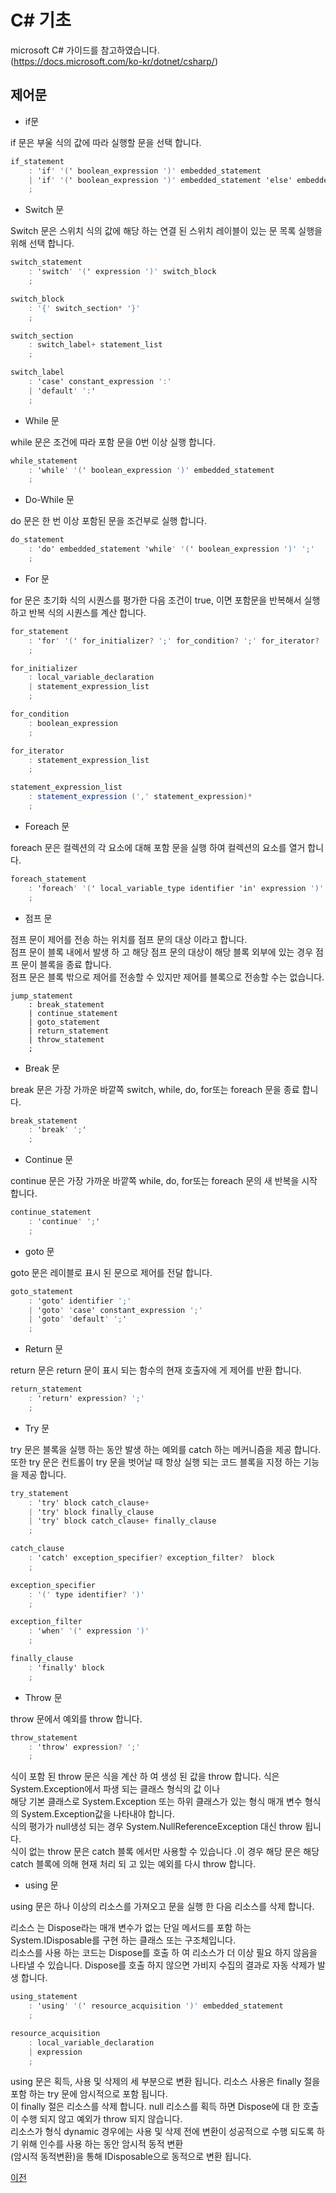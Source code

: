 # C# 기초
microsoft C# 가이드를 참고하였습니다.</br>
(https://docs.microsoft.com/ko-kr/dotnet/csharp/)

## 제어문
- if문

if 문은 부울 식의 값에 따라 실행할 문을 선택 합니다.

```csharp
if_statement
    : 'if' '(' boolean_expression ')' embedded_statement
    | 'if' '(' boolean_expression ')' embedded_statement 'else' embedded_statement
    ;
```

- Switch 문

Switch 문은 스위치 식의 값에 해당 하는 연결 된 스위치 레이블이 있는 문 목록 실행을 위해 선택 합니다.

```csharp
switch_statement
    : 'switch' '(' expression ')' switch_block
    ;

switch_block
    : '{' switch_section* '}'
    ;

switch_section
    : switch_label+ statement_list
    ;

switch_label
    : 'case' constant_expression ':'
    | 'default' ':'
    ;
```

- While 문

while 문은 조건에 따라 포함 문을 0번 이상 실행 합니다.

```csharp
while_statement
    : 'while' '(' boolean_expression ')' embedded_statement
    ;
```

- Do-While 문

do 문은 한 번 이상 포함된 문을 조건부로 실행 합니다.

```csharp
do_statement
    : 'do' embedded_statement 'while' '(' boolean_expression ')' ';'
    ;
```

- For 문

for 문은 초기화 식의 시퀀스를 평가한 다음 조건이 true, 이면 포함문을 반복해서 실행하고 반복 식의 시퀀스를 계산 합니다.

```csharp
for_statement
    : 'for' '(' for_initializer? ';' for_condition? ';' for_iterator? ')' embedded_statement
    ;

for_initializer
    : local_variable_declaration
    | statement_expression_list
    ;

for_condition
    : boolean_expression
    ;

for_iterator
    : statement_expression_list
    ;

statement_expression_list
    : statement_expression (',' statement_expression)*
    ;
```

- Foreach 문

foreach 문은 컬렉션의 각 요소에 대해 포함 문을 실행 하여 컬렉션의 요소를 열거 합니다.

```csharp
foreach_statement
    : 'foreach' '(' local_variable_type identifier 'in' expression ')' embedded_statement
    ;
```

- 점프 문

점프 문이 제어를 전송 하는 위치를 점프 문의 대상 이라고 합니다.</br>
점프 문이 블록 내에서 발생 하 고 해당 점프 문의 대상이 해당 블록 외부에 있는 경우 점프 문이 블록을 종료 합니다.</br>
점프 문은 블록 밖으로 제어를 전송할 수 있지만 제어를 블록으로 전송할 수는 없습니다.

```chsarp
jump_statement
    : break_statement
    | continue_statement
    | goto_statement
    | return_statement
    | throw_statement
    ;
```

- Break 문

break 문은 가장 가까운 바깥쪽 switch, while, do, for또는 foreach 문을 종료 합니다.

```csharp
break_statement
    : 'break' ';'
    ;
```

- Continue 문

continue 문은 가장 가까운 바깥쪽 while, do, for또는 foreach 문의 새 반복을 시작 합니다.

```csharp
continue_statement
    : 'continue' ';'
    ;
```

- goto 문

goto 문은 레이블로 표시 된 문으로 제어를 전달 합니다.

```csharp
goto_statement
    : 'goto' identifier ';'
    | 'goto' 'case' constant_expression ';'
    | 'goto' 'default' ';'
    ;
```

- Return 문

return 문은 return 문이 표시 되는 함수의 현재 호출자에 게 제어를 반환 합니다.

```csharp
return_statement
    : 'return' expression? ';'
    ;
```

- Try 문

try 문은 블록을 실행 하는 동안 발생 하는 예외를 catch 하는 메커니즘을 제공 합니다.</br> 
또한 try 문은 컨트롤이 try 문을 벗어날 때 항상 실행 되는 코드 블록을 지정 하는 기능을 제공 합니다.

```csharp
try_statement
    : 'try' block catch_clause+
    | 'try' block finally_clause
    | 'try' block catch_clause+ finally_clause
    ;

catch_clause
    : 'catch' exception_specifier? exception_filter?  block
    ;

exception_specifier
    : '(' type identifier? ')'
    ;

exception_filter
    : 'when' '(' expression ')'
    ;

finally_clause
    : 'finally' block
    ;
```

- Throw 문

throw 문에서 예외를 throw 합니다.

```csharp
throw_statement
    : 'throw' expression? ';'
    ;
```

식이 포함 된 throw 문은 식을 계산 하 여 생성 된 값을 throw 합니다. 식은 System.Exception에서 파생 되는 클래스 형식의 값 이나</br>
해당 기본 클래스로 System.Exception 또는 하위 클래스가 있는 형식 매개 변수 형식의 System.Exception값을 나타내야 합니다.</br>
식의 평가가 null생성 되는 경우 System.NullReferenceException 대신 throw 됩니다.</br>
식이 없는 throw 문은 catch 블록 에서만 사용할 수 있습니다 .이 경우 해당 문은 해당 catch 블록에 의해 현재 처리 되 고 있는 예외를 다시 throw 합니다.

- using 문

using 문은 하나 이상의 리소스를 가져오고 문을 실행 한 다음 리소스를 삭제 합니다.

리소스 는 Dispose라는 매개 변수가 없는 단일 메서드를 포함 하는 System.IDisposable를 구현 하는 클래스 또는 구조체입니다.</br>
리소스를 사용 하는 코드는 Dispose를 호출 하 여 리소스가 더 이상 필요 하지 않음을 나타낼 수 있습니다. Dispose를 호출 하지 않으면 가비지 수집의 결과로 자동 삭제가 발생 합니다.
```csharp
using_statement
    : 'using' '(' resource_acquisition ')' embedded_statement
    ;

resource_acquisition
    : local_variable_declaration
    | expression
    ;
```

using 문은 획득, 사용 및 삭제의 세 부분으로 변환 됩니다. 리소스 사용은 finally 절을 포함 하는 try 문에 암시적으로 포함 됩니다.</br>
이 finally 절은 리소스를 삭제 합니다. null 리소스를 획득 하면 Dispose에 대 한 호출이 수행 되지 않고 예외가 throw 되지 않습니다.</br>
리소스가 형식 dynamic 경우에는 사용 및 삭제 전에 변환이 성공적으로 수행 되도록 하기 위해 인수를 사용 하는 동안 암시적 동적 변환</br>
(암시적 동적변환)을 통해 IDisposable으로 동적으로 변환 됩니다.

[이전](https://github.com/1994wjdwodbs/StudyCSharp21)
